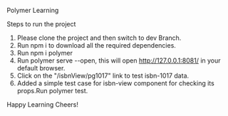 Polymer Learning

Steps to run the project
1. Please clone the project and then switch to dev Branch.  
2. Run npm i to download all the required dependencies.
3. Run npm i polymer
4. Run polymer serve --open, this will open http://127.0.0.1:8081/ in your default browser.
5. Click on the "/isbnView/pg1017" link to test isbn-1017 data.
6. Added a simple test case for isbn-view component for checking its props.Run polymer test.


Happy Learning
Cheers!
